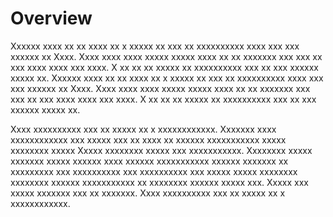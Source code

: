 # Overview

Xxxxxx xxxx xx xx xxxx xx x xxxxx xx xxx xx xxxxxxxxxx xxxx xxx xxx xxxxxx xx Xxxx. Xxxx xxxx xxxx xxxxx xxxxx xxxx xx xx xxxxxxx xxx xxx xx xxx xxxx xxxx xxx xxxx. X xx xx xx xxxxx xx xxxxxxxxxx xxx xx xxx xxxxxx xxxxx xx. Xxxxxx xxxx xx xx xxxx xx x xxxxx xx xxx xx xxxxxxxxxx xxxx xxx xxx xxxxxx xx Xxxx. Xxxx xxxx xxxx xxxxx xxxxx xxxx xx xx xxxxxxx xxx xxx xx xxx xxxx xxxx xxx xxxx. X xx xx xx xxxxx xx xxxxxxxxxx xxx xx xxx xxxxxx xxxxx xx. 

Xxxx xxxxxxxxxx xxx xx xxxxx xx x xxxxxxxxxxxx. Xxxxxxx xxxx xxxxxxxxxxxx xxx xxxxx xxx xx xxxx xx xxxxxx xxxxxxxxxxx xxxxx xxxxxxxx xxxxx Xxxxx xxxxxxxx xxxxx xxx xxxxxxxxxxx. Xxxxxxxx xxxxx xxxxxxx xxxxx xxxxxx xxxx xxxxxx xxxxxxxxxxx xxxxxx xxxxxxx xx xxxxxxxxx xxx xxxxxxxxxx xxx xxxxxxxxxx xxx xxxxx xxxxx xxxxxxxx xxxxxxxx xxxxxx xxxxxxxxxxx xx xxxxxxxx xxxxxx xxxxx xxx. Xxxxx xxx xxxxx xxxxxxx xxx xx xxxxxxx. Xxxx xxxxxxxxxx xxx xx xxxxx xx x xxxxxxxxxxxx.
